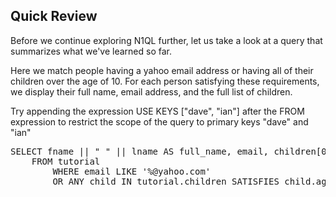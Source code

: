 ## Quick Review

Before we continue exploring N1QL further, let us take a look at a query that summarizes what we've learned so far.

Here we match people having a yahoo email address or having all of their children over the age of 10.  For each person satisfying these requirements, we display their full name, email address, and the full list of children.

Try appending the expression USE KEYS ["dave", "ian"] after the FROM expression to restrict the scope of the query to primary keys "dave" and "ian"

<pre id="example">
SELECT fname || " " || lname AS full_name, email, children[0:2] AS offsprings
    FROM tutorial 
        WHERE email LIKE '%@yahoo.com' 
        OR ANY child IN tutorial.children SATISFIES child.age > 10 END
</pre>
